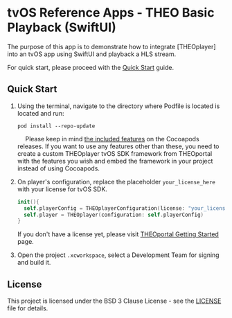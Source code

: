 # tvOS Reference Apps - THEO Basic Playback (SwiftUI)

The purpose of this app is to demonstrate how to integrate [THEOplayer] into an tvOS app using SwiftUI and playback a HLS stream.

For quick start, please proceed with the [Quick Start](https://docs.theoplayer.com/getting-started/01-sdks/05-tvos/00-getting-started.md) guide.

## Quick Start

1. Using the terminal, navigate to the directory where Podfile is located  is located and run:

       pod install --repo-update

      &emsp;
   Please keep in mind [the included features](https://github.com/THEOplayer/theoplayer-sdk-ios#included-features) on the Cocoapods releases. If you want to use any features other than these, you need to create a custom THEOplayer tvOS SDK framework from THEOportal with the features you wish and embed the framework in your project instead of using Cocoapods.
      &emsp;
2. On player's configuration, replace the placeholder `your_license_here` with your license for tvOS SDK.
      ```swift
    init(){
        self.playerConfig = THEOplayerConfiguration(license: "your_license_here", pip: PiPConfiguration())
        self.player = THEOplayer(configuration: self.playerConfig)
    }
    ```

      If you don't have a license yet, please visit [THEOportal Getting Started](https://portal.theoplayer.com/getting-started) page.
      &emsp;
3. Open the project `.xcworkspace`, select a Development Team for signing and build it.

## License

This project is licensed under the BSD 3 Clause License - see the [LICENSE] file for details.

[//]: # (Project files reference)
[LICENSE]: LICENSE
